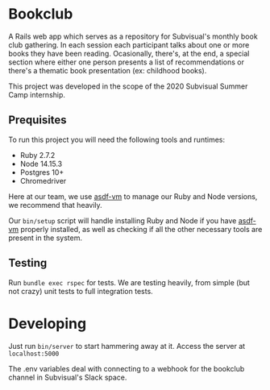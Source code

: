 # Bookclub

A Rails web app which serves as a repository for Subvisual's monthly book club gathering. In each session each participant talks about one or more books they have been reading. Ocasionally, there's, at the end, a special section where either one person presents a list of recommendations or there's a thematic book presentation (ex: childhood books).

This project was developed in the scope of the 2020 Subvisual Summer Camp internship.

## Prequisites

To run this project you will need the following tools and runtimes:

- Ruby 2.7.2
- Node 14.15.3
- Postgres 10+
- Chromedriver

Here at our team, we use [asdf-vm](https://github.com/asdf-vm/asdf) to manage our Ruby and Node versions, we recommend that heavily. 

Our `bin/setup` script will handle installing Ruby and Node if you have [asdf-vm](https://github.com/asdf-vm/asdf) properly installed, as well as checking if all the other necessary tools are present in the system.

## Testing

Run `bundle exec rspec` for tests. We are testing heavily, from simple (but not crazy) unit tests to full integration tests.

# Developing

Just run `bin/server` to start hammering away at it. Access the server at `localhost:5000`

The .env variables deal with connecting to a webhook for the bookclub channel in Subvisual's Slack space.